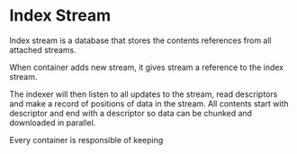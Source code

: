 # Index Stream

Index stream is a database that stores the contents references from all attached streams.

When container adds new stream, it gives stream a reference to the index stream.

The indexer will then listen to all updates to the stream, read descriptors and make a record of positions of data in the stream. All contents start with descriptor and end with a descriptor so data can be chunked and downloaded in parallel.

Every container is responsible of keeping 